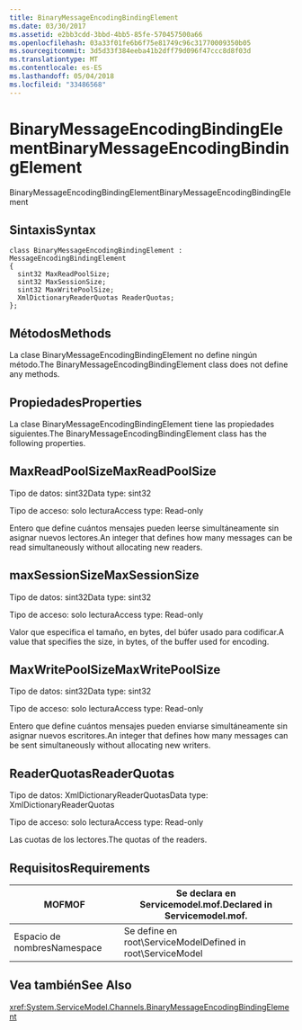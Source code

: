```yaml
---
title: BinaryMessageEncodingBindingElement
ms.date: 03/30/2017
ms.assetid: e2bb3cdd-3bbd-4bb5-85fe-570457500a66
ms.openlocfilehash: 03a33f01fe6b6f75e81749c96c31770009350b05
ms.sourcegitcommit: 3d5d33f384eeba41b2dff79d096f47ccc8d8f03d
ms.translationtype: MT
ms.contentlocale: es-ES
ms.lasthandoff: 05/04/2018
ms.locfileid: "33486568"
---
```

# <a name="binarymessageencodingbindingelement"></a><span data-ttu-id="e559f-102">BinaryMessageEncodingBindingElement</span><span class="sxs-lookup"><span data-stu-id="e559f-102">BinaryMessageEncodingBindingElement</span></span>
<span data-ttu-id="e559f-103">BinaryMessageEncodingBindingElement</span><span class="sxs-lookup"><span data-stu-id="e559f-103">BinaryMessageEncodingBindingElement</span></span>  
  
## <a name="syntax"></a><span data-ttu-id="e559f-104">Sintaxis</span><span class="sxs-lookup"><span data-stu-id="e559f-104">Syntax</span></span>  
  
```  
class BinaryMessageEncodingBindingElement : MessageEncodingBindingElement  
{  
  sint32 MaxReadPoolSize;  
  sint32 MaxSessionSize;  
  sint32 MaxWritePoolSize;  
  XmlDictionaryReaderQuotas ReaderQuotas;  
};  
```  
  
## <a name="methods"></a><span data-ttu-id="e559f-105">Métodos</span><span class="sxs-lookup"><span data-stu-id="e559f-105">Methods</span></span>  
 <span data-ttu-id="e559f-106">La clase BinaryMessageEncodingBindingElement no define ningún método.</span><span class="sxs-lookup"><span data-stu-id="e559f-106">The BinaryMessageEncodingBindingElement class does not define any methods.</span></span>  
  
## <a name="properties"></a><span data-ttu-id="e559f-107">Propiedades</span><span class="sxs-lookup"><span data-stu-id="e559f-107">Properties</span></span>  
 <span data-ttu-id="e559f-108">La clase BinaryMessageEncodingBindingElement tiene las propiedades siguientes.</span><span class="sxs-lookup"><span data-stu-id="e559f-108">The BinaryMessageEncodingBindingElement class has the following properties.</span></span>  
  
## <a name="maxreadpoolsize"></a><span data-ttu-id="e559f-109">MaxReadPoolSize</span><span class="sxs-lookup"><span data-stu-id="e559f-109">MaxReadPoolSize</span></span>  
 <span data-ttu-id="e559f-110">Tipo de datos: sint32</span><span class="sxs-lookup"><span data-stu-id="e559f-110">Data type: sint32</span></span>  
  
 <span data-ttu-id="e559f-111">Tipo de acceso: solo lectura</span><span class="sxs-lookup"><span data-stu-id="e559f-111">Access type: Read-only</span></span>  
  
 <span data-ttu-id="e559f-112">Entero que define cuántos mensajes pueden leerse simultáneamente sin asignar nuevos lectores.</span><span class="sxs-lookup"><span data-stu-id="e559f-112">An integer that defines how many messages can be read simultaneously without allocating new readers.</span></span>  
  
## <a name="maxsessionsize"></a><span data-ttu-id="e559f-113">maxSessionSize</span><span class="sxs-lookup"><span data-stu-id="e559f-113">MaxSessionSize</span></span>  
 <span data-ttu-id="e559f-114">Tipo de datos: sint32</span><span class="sxs-lookup"><span data-stu-id="e559f-114">Data type: sint32</span></span>  
  
 <span data-ttu-id="e559f-115">Tipo de acceso: solo lectura</span><span class="sxs-lookup"><span data-stu-id="e559f-115">Access type: Read-only</span></span>  
  
 <span data-ttu-id="e559f-116">Valor que especifica el tamaño, en bytes, del búfer usado para codificar.</span><span class="sxs-lookup"><span data-stu-id="e559f-116">A value that specifies the size, in bytes, of the buffer used for encoding.</span></span>  
  
## <a name="maxwritepoolsize"></a><span data-ttu-id="e559f-117">MaxWritePoolSize</span><span class="sxs-lookup"><span data-stu-id="e559f-117">MaxWritePoolSize</span></span>  
 <span data-ttu-id="e559f-118">Tipo de datos: sint32</span><span class="sxs-lookup"><span data-stu-id="e559f-118">Data type: sint32</span></span>  
  
 <span data-ttu-id="e559f-119">Tipo de acceso: solo lectura</span><span class="sxs-lookup"><span data-stu-id="e559f-119">Access type: Read-only</span></span>  
  
 <span data-ttu-id="e559f-120">Entero que define cuántos mensajes pueden enviarse simultáneamente sin asignar nuevos escritores.</span><span class="sxs-lookup"><span data-stu-id="e559f-120">An integer that defines how many messages can be sent simultaneously without allocating new writers.</span></span>  
  
## <a name="readerquotas"></a><span data-ttu-id="e559f-121">ReaderQuotas</span><span class="sxs-lookup"><span data-stu-id="e559f-121">ReaderQuotas</span></span>  
 <span data-ttu-id="e559f-122">Tipo de datos: XmlDictionaryReaderQuotas</span><span class="sxs-lookup"><span data-stu-id="e559f-122">Data type: XmlDictionaryReaderQuotas</span></span>  
  
 <span data-ttu-id="e559f-123">Tipo de acceso: solo lectura</span><span class="sxs-lookup"><span data-stu-id="e559f-123">Access type: Read-only</span></span>  
  
 <span data-ttu-id="e559f-124">Las cuotas de los lectores.</span><span class="sxs-lookup"><span data-stu-id="e559f-124">The quotas of the readers.</span></span>  
  
## <a name="requirements"></a><span data-ttu-id="e559f-125">Requisitos</span><span class="sxs-lookup"><span data-stu-id="e559f-125">Requirements</span></span>  
  
|<span data-ttu-id="e559f-126">MOF</span><span class="sxs-lookup"><span data-stu-id="e559f-126">MOF</span></span>|<span data-ttu-id="e559f-127">Se declara en Servicemodel.mof.</span><span class="sxs-lookup"><span data-stu-id="e559f-127">Declared in Servicemodel.mof.</span></span>|  
|---------|-----------------------------------|  
|<span data-ttu-id="e559f-128">Espacio de nombres</span><span class="sxs-lookup"><span data-stu-id="e559f-128">Namespace</span></span>|<span data-ttu-id="e559f-129">Se define en root\ServiceModel</span><span class="sxs-lookup"><span data-stu-id="e559f-129">Defined in root\ServiceModel</span></span>|  
  
## <a name="see-also"></a><span data-ttu-id="e559f-130">Vea también</span><span class="sxs-lookup"><span data-stu-id="e559f-130">See Also</span></span>  
 <xref:System.ServiceModel.Channels.BinaryMessageEncodingBindingElement>

